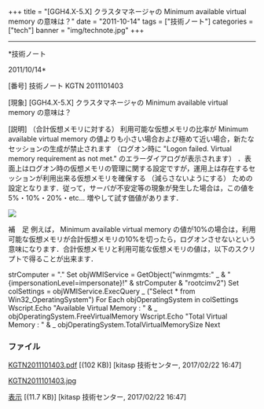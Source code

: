 ﻿+++
title = "[GGH4.X-5.X] クラスタマネージャの Minimum available virtual memory の意味は？"
date = "2011-10-14"
tags = ["技術ノート"]
categories = ["tech"]
banner = "img/technote.jpg"
+++

-----------------------------------------------------------------------------------------------------------------------------

*技術ノート

2011/10/14*


[番号]
技術ノート KGTN 2011101403

[現象]
[GGH4.X-5.X] クラスタマネージャの Minimum available virtual memory
の意味は？

[説明]
（合計仮想メモリに対する） 利用可能な仮想メモリの比率が Minimum
available virtual memory
の値よりも小さい場合および極めて近い場合，新たなセッションの生成が禁止されます
（ログオン時に "Logon failed. Virtual memory requirement as not met."
のエラーダイアログが表示されます）
．表面上はログオン時の仮想メモリの管理に関する設定ですが，運用上は存在するセッションが利用出来る仮想メモリを確保する
（減らさないようにする）
ための設定となります．従って，サーバが不安定等の現象が発生した場合は，この値を
5%・10%・20%・etc... 増やして試す価値があります．

![](http://techreport.kitasp.net/attachments/download/3230/KGTN2011101403.jpg)

補　足
例えば， Minimum available virtual memory
の値が10%の場合は，利用可能な仮想メモリが合計仮想メモリの10%を切ったら，ログオンさせないという意味になります．合計仮想メモリと利用可能な仮想メモリの値は，以下のスクリプトで得ることが出来ます．

strComputer = "."
Set objWMIService = GetObject("winmgmts:" _
& "{impersonationLevel=impersonate}!" & strComputer &
"rootcimv2")
Set colSettings = objWMIService.ExecQuery _
("Select * from Win32_OperatingSystem")
For Each objOperatingSystem in colSettings
Wscript.Echo "Available Virtual Memory : " & _
objOperatingSystem.FreeVirtualMemory
Wscript.Echo "Total Virtual Memory : " & _
objOperatingSystem.TotalVirtualMemorySize
Next


### ファイル

 
 


[KGTN2011101403.pdf](http://techreport.kitasp.net/attachments/download/3229/KGTN2011101403.pdf)
 [(102 KB)] [kitasp 技術センター, 2017/02/22
16:47]

[KGTN2011101403.jpg](http://techreport.kitasp.net/attachments/download/3230/KGTN2011101403.jpg)

[表示](http://techreport.kitasp.net/attachments/3230/KGTN2011101403.jpg "表示")
 [(11.7 KB)] [kitasp 技術センター, 2017/02/22
16:47]


 


 

